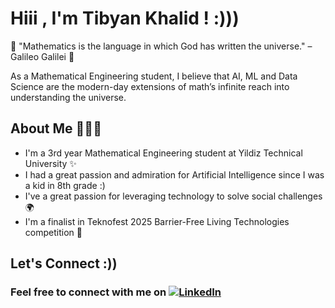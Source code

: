 # Hiii , I'm Tibyan Khalid ! :)))

🧠 "Mathematics is the language in which God has written the universe."
– Galileo Galilei 🌌

As a Mathematical Engineering student, I believe that AI, ML and Data Science are
the modern-day extensions of math’s infinite reach into understanding the universe.

## About Me 🙋🏾‍♀️

- I'm a 3rd year Mathematical Engineering student at
Yildiz Technical University ✨
- I had a great passion and admiration for Artificial Intelligence since
I was a kid in 8th grade :)
- I've a great passion for leveraging technology to
solve social challenges 🌍
- I'm a finalist in Teknofest 2025 Barrier-Free
Living Technologies competition 🚀

## Let's Connect :))

### Feel free to connect with me on [![LinkedIn](https://tinyurl.com/bdz848dw)](https://www.linkedin.com/in/tibyankhalid?utm_source=share&utm_campaign=share_via&utm_content=profile&utm_medium=ios_app)
